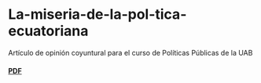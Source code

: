 # La-miseria-de-la-pol-tica-ecuatoriana
Artículo de opinión coyuntural para el curso de Políticas Públicas de la UAB

#### [PDF](https://github.com/EhuddR/La-miseria-de-la-pol-tica-ecuatoriana/blob/main/La-Miseria-de-la-pol%C3%ADtica-Ecuatoriana.pdf)
